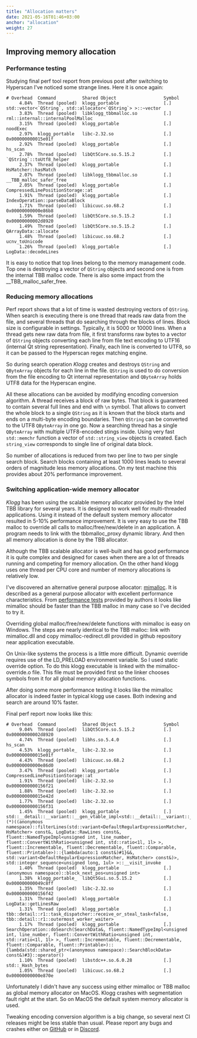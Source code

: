 ```yaml
---
title: "Allocation matters"
date: 2021-05-16T01:46+03:00
anchor: "allocation"
weight: 27
---
```


## Improving memory allocation

### Performance testing

Studying final perf tool report from previous post after switching to Hyperscan
I've noticed some strange lines. Here it is once again:
```
# Overhead  Command          Shared Object                  Symbol  
     4.84%  Thread (pooled)  klogg_portable                 [.] std::vector<`QString`, std::allocator<`QString`> >::~vector
     3.83%  Thread (pooled)  libklogg_tbbmalloc.so          [.] rml::internal::internalPoolMalloc
     3.15%  Thread (pooled)  klogg_portable                 [.] noodExec
     2.97%  klogg_portable   libc-2.32.so                   [.] 0x000000000015e01f
     2.92%  Thread (pooled)  klogg_portable                 [.] hs_scan
     2.78%  Thread (pooled)  libQt5Core.so.5.15.2           [.] `QString`::toUtf8_helper
     2.37%  Thread (pooled)  klogg_portable                 [.] HsMatcher::hasMatch
     2.07%  Thread (pooled)  libklogg_tbbmalloc.so          [.] __TBB_malloc_safer_free
     2.05%  Thread (pooled)  klogg_portable                 [.] CompressedLinePositionStorage::at
     1.91%  Thread (pooled)  klogg_portable                 [.] IndexOperation::parseDataBlock
     1.71%  Thread (pooled)  libicuuc.so.68.2               [.] 0x00000000000e86b8
     1.59%  Thread (pooled)  libQt5Core.so.5.15.2           [.] 0x00000000002d8920
     1.49%  Thread (pooled)  libQt5Core.so.5.15.2           [.] QArrayData::allocate
     1.48%  Thread (pooled)  libicuuc.so.68.2               [.] ucnv_toUnicode
     1.26%  Thread (pooled)  klogg_portable                 [.] LogData::decodeLines

```

It is easy to notice that top lines belong to the memory management code.
Top one is destroying a vector of `QString` objects and second one is from the 
internal TBB malloc code. There is also some impact from the __TBB_malloc_safer_free.

### Reducing memory allocations

Perf report shows that a lot of time is wasted destroying vectors of `QString`.
When search is executing there is one thread that reads raw data from the file,
and several threads that do searching through the blocks of lines. Block size is
configurable in settings. Typically, it is 5000 or 10000 lines. When a thread
gets new raw data from file, it first transforms raw bytes to a vector of
`QString` objects converting each line from file text encoding to UTF16 (internal
Qt string representation). Finally, each line is converted to UTF8, so it can be
passed to the Hyperscan regex matching engine.

So during search operation _Klogg_ creates and destroys `QString` and `QByteArray` 
objects for each line in the file. `QString` is used to do conversion from 
the file encoding to Qt internal representation and `QByteArray` holds
UTF8 data for the Hyperscan engine.

All these allocations can be avoided by modifying encoding conversion algorithm.
A thread receives a block of raw bytes. That block is guaranteed to
contain several full lines and end with `\n` symbol. That allows to convert
the whole block to a single `QString` as it is known that the block starts and
ends on a multi-byte encoding boundaries. Then `QString` can be converted
to the UTF8 `QByteArray` in one go. Now a searching thread has a single `QByteArray`
with multiple UTF8-encoded stings inside. Using very fast `std::memchr` function a 
vector of `std::string_view` objects is created. Each `string_view` corresponds to
single line of original data block. 

So number of allocations is reduced from two per line to two per single search block.
Search blocks containing at least 1000 lines leads to several orders of magnitude 
less memory allocations. On my test machine this provides about 20% performance
improvement.

### Switching application-wide memory allocator

_Klogg_ has been using the scalable memory allocator provided by the Intel
TBB library for several years. It is designed to work well for multi-threaded
applications. Using it instead of the default system memory allocator resulted in
5-10% performance improvement. It is very easy to use the TBB malloc to override
all calls to malloc/free/new/delete in an application. A program needs to
link with the tbbmalloc_proxy dynamic library. And then all memory allocation
is done by the TBB allocator.

Although the TBB scalable allocator is well-built and has good performance
it is quite complex and designed for cases when there are a lot of threads 
running and competing for memory allocation. On the other hand klogg uses
one thread per CPU core and number of memory allocations is relatively low.

I've discovered an alternative general purpose allocator: [mimalloc](https://github.com/microsoft/mimalloc).
It is described as a general purpose allocator with excellent performance characteristics.
From [performance tests](https://github.com/microsoft/mimalloc#performance) provided
by authors it looks like mimalloc should be faster than the TBB malloc in many case so 
I've decided to try it.

Overriding global malloc/free/new/delete functions with mimalloc is easy on Windows.
The steps are nearly identical to the TBB malloc: link with mimalloc.dll and copy
mimalloc-redirect.dll provided in github repository near application executable.

On Unix-like systems the process is a little more difficult. Dynamic override requires
use of the LD_PRELOAD environment variable. So I used static override option. To do this
klogg executable is linked with the mimalloc-override.o file. This file must be provided first so
the linker chooses symbols from it for all global memory allocation functions.

After doing some more performance testing it looks like the mimalloc allocator is indeed faster in typical
klogg use cases. Both indexing and search are around 10% faster.

Final perf report now looks like this:
```
# Overhead  Command          Shared Object                  Symbol
     9.04%  Thread (pooled)  libQt5Core.so.5.15.2           [.] 0x00000000002d8920
     4.74%  Thread (pooled)  libhs.so.5.4.0                 [.] hs_scan
     4.53%  klogg_portable_  libc-2.32.so                   [.] 0x000000000015e01f
     4.43%  Thread (pooled)  libicuuc.so.68.2               [.] 0x00000000000e86d0
     3.47%  Thread (pooled)  klogg_portable                 [.] CompressedLinePositionStorage::at
     1.91%  Thread (pooled)  libc-2.32.so                   [.] 0x0000000000156f21
     1.88%  Thread (pooled)  libc-2.32.so                   [.] 0x000000000015e42d
     1.77%  Thread (pooled)  libc-2.32.so                   [.] 0x0000000000156f31
     1.45%  Thread (pooled)  klogg_portable                 [.] std::__detail::__variant::__gen_vtable_impl<std::__detail::__variant::_Multi_array<std::__detail::__variant::__deduce_visit_result<bool> (*)((anonymous namespace)::filterLines(std::variant<DefaultRegularExpressionMatcher, HsMatcher> const&, LogData::RawLines const&, fluent::NamedTypeImpl<unsigned int, line_number, fluent::ConvertWithRatio<unsigned int, std::ratio<1l, 1l> >, fluent::Incrementable, fluent::Decrementable, fluent::Comparable, fluent::Printable>)::{lambda(auto:1 const&)#1}&&, std::variant<DefaultRegularExpressionMatcher, HsMatcher> const&)>, std::integer_sequence<unsigned long, 1ul> >::__visit_invoke
     1.40%  Thread (pooled)  klogg_portable                 [.] (anonymous namespace)::block_next_pos<unsigned int>
     1.38%  klogg_portable_  libQt5Gui.so.5.15.2            [.] 0x000000000049c8ff
     1.35%  Thread (pooled)  libc-2.32.so                   [.] 0x0000000000156f42
     1.31%  Thread (pooled)  klogg_portable                 [.] LogData::getLinesRaw
     1.31%  Thread (pooled)  klogg_portable                 [.] tbb::detail::r1::task_dispatcher::receive_or_steal_task<false, tbb::detail::r1::outermost_worker_waiter>
     1.17%  Thread (pooled)  klogg_portable                 [.] SearchOperation::doSearch(SearchData&, fluent::NamedTypeImpl<unsigned int, line_number, fluent::ConvertWithRatio<unsigned int, std::ratio<1l, 1l> >, fluent::Incrementable, fluent::Decrementable, fluent::Comparable, fluent::Printable>)::{lambda(std::shared_ptr<(anonymous namespace)::SearchBlockData> const&)#3}::operator()
     1.10%  Thread (pooled)  libstdc++.so.6.0.28            [.] std::_Hash_bytes
     1.05%  Thread (pooled)  libicuuc.so.68.2               [.] 0x00000000000e870e
```

Unfortunately I didn't have any success using either mimalloc or TBB malloc as global
memory allocator on MacOS. Klogg crashes with segmentation fault right at the start. So
on MacOS the default system memory allocator is used.

Tweaking encoding conversion algorithm is a big change, so several next CI releases might be less
stable than usual. Please report any bugs and crashes either on [GitHub](https://github.com/variar/klogg/issues)
or in [Discord](https://discord.gg/DruNyQftzB).




